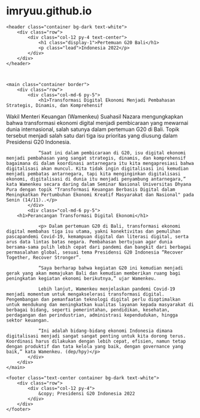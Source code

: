 # imryuu.github.io
<html lang="en">

<head>
    <meta charset="UTF-8">
    <meta http-equiv="X-UA-Compatible" content="IE=edge">
    <meta name="viewport" content="width=device-width, initial-scale=1.0">
    <title>Kolom</title>
    <link href="https://cdn.jsdelivr.net/npm/bootstrap@5.1.3/dist/css/bootstrap.min.css" rel="stylesheet" integrity="sha384-1BmE4kWBq78iYhFldvKuhfTAU6auU8tT94WrHftjDbrCEXSU1oBoqyl2QvZ6jIW3" crossorigin="anonymous">
  <script src="https://cdn.jsdelivr.net/npm/bootstrap@5.1.3/dist/js/bootstrap.bundle.min.js" integrity="sha384-ka7Sk0Gln4gmtz2MlQnikT1wXgYsOg+OMhuP+IlRH9sENBO0LRn5q+8nbTov4+1p" crossorigin="anonymous"></script>

</head>

<body>

    <header class="container bg-dark text-white">
        <div class="row">
            <div class="col-12 py-4 text-center">
                <h1 class="display-1">Pertemuan G20 Bali</h1>
                <p class="lead">Indonesia 2022</p>
            </div>
        </div>
    </header>



    <main class="container border">
        <div class="row">
            <div class="col-md-6 py-5">
                <h1>Transformasi Digital Ekonomi Menjadi Pembahasan Strategis, Dinamis, dan Komprehensif
</h1>
                <p>Wakil Menteri Keuangan (Wamenkeu) Suahasil Nazara mengungkapkan bahwa transformasi ekonomi digital menjadi pembicaraan yang mewarnai dunia internasional, salah satunya dalam pertemuan G20 di Bali. Topik tersebut menjadi salah satu dari tiga isu prioritas yang diusung dalam Presidensi G20 Indonesia.

				“Saat ini dalam pembicaraan di G20, isu digital ekonomi menjadi pembahasan yang sangat strategis, dinamis, dan komprehensif bagaimana di dalam koordinasi antarnegara itu kita mengapresiasi bahwa digitalisasi akan muncul. Kita tidak ingin digitalisasi ini kemudian menjadi pembatas antarnegara, tapi kita menginginkan digitalisasi ekonomi, digitalisasi di dunia itu menjadi penyambung antarnegara,” kata Wamenkeu secara daring dalam Seminar Nasional Universitas Dhyana Pura dengan topik "Transformasi Keuangan Berbasis Digital dalam Meningkatkan Pertumbuhan Ekonomi Kreatif Masyarakat dan Nasional" pada Senin (14/11)..</p>
            </div>
            <div class="col-md-6 py-5">
	    <h1>Perancangan Transformasi Digital Ekonomi</h1>
	    
                <p> Dalam pertemuan G20 di Bali, transformasi ekonomi digital membahas tiga isu utama, yakni konektivitas dan pemulihan pascapandemi Covid-19, kemampuan digital dan literasi digital, serta arus data lintas batas negara. Pembahasan bertujuan agar dunia bersama-sama pulih lebih cepat dari pandemi dan bangkit dari berbagai permasalahan global, sesuai tema Presidensi G20 Indonesia “Recover Together, Recover Stronger”.

				“Saya berharap bahwa kegiatan G20 ini kemudian menjadi gerak yang akan memajukan Bali dan kemudian memberikan ruang bagi peningkatan kegiatan ekonomi berikutnya,” ujar Wamenkeu.

				Lebih lanjut, Wamenkeu menjelaskan pandemi Covid-19 menjadi momentum untuk mengakselerasi transformasi digital. Pengembangan dan pemanfaatan teknologi digital perlu dioptimalkan untuk mendukung dan meningkatkan kualitas layanan kepada masyarakat di berbagai bidang, seperti pemerintahan, pendidikan, kesehatan, perdagangan dan perindustrian, administrasi kependudukan, hingga sektor keuangan.

				“Ini adalah bidang-bidang ekonomi Indonesia dimana digitalisasi menjadi sangat sangat penting untuk kita dorong terus. Koordinasi harus dilakukan dengan lebih cepat, efisien, namun tetap dengan produktif dan tata kelola yang baik, dengan governance yang baik,” kata Wamenkeu. (dep/hpy)</p>
            </div>
        </div>
    </main>

    <footer class="text-center container bg-dark text-white">
        <div class="row">
            <div class="col-12 py-4">
                &copy; Presidensi G20 Indonesia 2022
            </div>
        </div>
    </footer>

</body>

</html>
